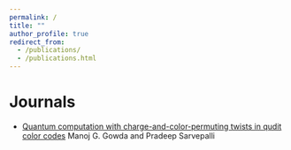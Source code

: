 ```yaml
---
permalink: /
title: ""
author_profile: true
redirect_from: 
  - /publications/
  - /publications.html
---
```

Journals
======
* [Quantum computation with charge-and-color-permuting twists in qudit color codes](https://journals.aps.org/pra/abstract/10.1103/PhysRevA.105.022621)
  Manoj G. Gowda and Pradeep Sarvepalli
  
